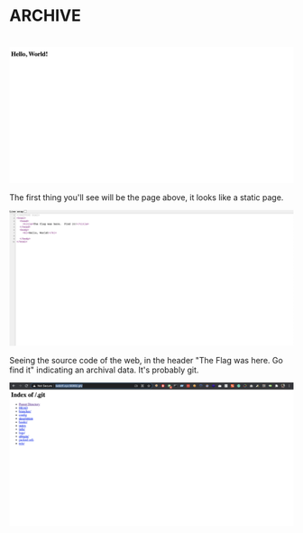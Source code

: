 # ARCHIVE <h1> 


![alt text](https://github.com/CSBCTF/IWDCTF/blob/77e8ee455470affd96a27b2de3cd7843c57ac974/web/archive/helloworld.png)


The first thing you'll see will be the page above, it looks like a static page.

![alt text](https://github.com/CSBCTF/IWDCTF/blob/5bead0f78bd35ca2e00477ec535e80f9e26c8117/web/archive/source.png) 

Seeing the source code of the web, in the header "The Flag was here. Go find it" indicating an archival data. It's probably git.




![alt text](https://github.com/CSBCTF/IWDCTF/blob/4a56b4a53824c4e9261af25bb9516767c5e0dfd4/web/archive/git.png) 





